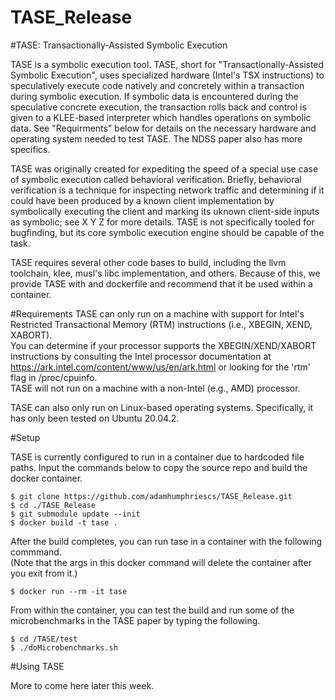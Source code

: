 # TASE_Release

#TASE: Transactionally-Assisted Symbolic Execution

TASE is a symbolic execution tool.  TASE, short for "Transactionally-Assisted Symbolic Execution", uses 
specialized hardware (Intel's TSX instructions) to speculatively execute code natively and concretely within a
transaction during symbolic execution.  If symbolic data is encountered during the speculative concrete 
execution, the transaction rolls back and control is given to a KLEE-based interpreter which handles operations
on symbolic data.  See "Requirments" below for details on the necessary hardware and operating system needed to test TASE.
The NDSS paper also has more specifics.

TASE was originally created for expediting the speed of a special use case of symbolic execution called behavioral 
verification.  Briefly, behavioral verification is a technique for inspecting network traffic and determining 
if it could have been produced by a known client implementation by symbolically executing the client and marking its
uknown client-side inputs as symbolic; see X Y Z for more details.  TASE is not specifically tooled for bugfinding,
but its core symbolic execution engine should be capable of the task.

TASE requires several other code bases to build, including the llvm toolchain, klee, musl's libc implementation, 
and others.  Because of this, we provide TASE with and dockerfile and recommend that it be used within a container.

#Requirements
TASE can only run on a machine with support for Intel's Restricted Transactional Memory (RTM) instructions (i.e., XBEGIN, XEND, XABORT).  
You can determine if your processor supports the XBEGIN/XEND/XABORT instructions by consulting the Intel processor 
documentation at https://ark.intel.com/content/www/us/en/ark.html or looking for the 'rtm' flag in /proc/cpuinfo.  
TASE will not run on a machine with a non-Intel (e.g., AMD) processor. 

TASE can also only run on Linux-based operating systems.  Specifically, it has only been tested on Ubuntu 20.04.2.

#Setup

TASE is currently configured to run in a container due to hardcoded file paths.  Input the commands below to copy the source repo and
build the docker container.

```
$ git clone https://github.com/adamhumphriescs/TASE_Release.git
$ cd ./TASE_Release
$ git submodule update --init
$ docker build -t tase .
```
After the build completes, you can run tase in a container with the following commmand.  
(Note that the args in this docker command will delete the container after you exit from it.)

```
$ docker run --rm -it tase
```

From within the container, you can test the build and run some of the microbenchmarks in the TASE paper by typing the following.
```
$ cd /TASE/test
$ ./doMicrobenchmarks.sh
```

#Using TASE

More to come here later this week.
